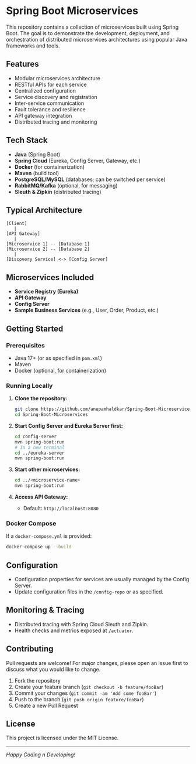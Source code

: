 # Spring Boot Microservices

This repository contains a collection of microservices built using Spring Boot. The goal is to demonstrate the development, deployment, and orchestration of distributed microservices architectures using popular Java frameworks and tools.

## Features

- Modular microservices architecture
- RESTful APIs for each service
- Centralized configuration
- Service discovery and registration
- Inter-service communication
- Fault tolerance and resilience
- API gateway integration
- Distributed tracing and monitoring

## Tech Stack

- **Java** (Spring Boot)
- **Spring Cloud** (Eureka, Config Server, Gateway, etc.)
- **Docker** (for containerization)
- **Maven** (build tool)
- **PostgreSQL/MySQL** (databases; can be switched per service)
- **RabbitMQ/Kafka** (optional, for messaging)
- **Sleuth & Zipkin** (distributed tracing)

## Typical Architecture

```
[Client] 
   |
[API Gateway]
   |
[Microservice 1] -- [Database 1]
[Microservice 2] -- [Database 2]
   |
[Discovery Service] <-> [Config Server]
```

## Microservices Included

- **Service Registry (Eureka)**
- **API Gateway**
- **Config Server**
- **Sample Business Services** (e.g., User, Order, Product, etc.)

## Getting Started

### Prerequisites

- Java 17+ (or as specified in `pom.xml`)
- Maven
- Docker (optional, for containerization)

### Running Locally

1. **Clone the repository:**
    ```bash
    git clone https://github.com/anupamhaldkar/Spring-Boot-Microservices.git
    cd Spring-Boot-Microservices
    ```

2. **Start Config Server and Eureka Server first:**
    ```bash
    cd config-server
    mvn spring-boot:run
    # In a new terminal
    cd ../eureka-server
    mvn spring-boot:run
    ```

3. **Start other microservices:**
    ```bash
    cd ../<microservice-name>
    mvn spring-boot:run
    ```

4. **Access API Gateway:**
    - Default: `http://localhost:8080`

### Docker Compose

If a `docker-compose.yml` is provided:
```bash
docker-compose up --build
```

## Configuration

- Configuration properties for services are usually managed by the Config Server.
- Update configuration files in the `/config-repo` or as specified.

## Monitoring & Tracing

- Distributed tracing with Spring Cloud Sleuth and Zipkin.
- Health checks and metrics exposed at `/actuator`.

## Contributing

Pull requests are welcome! For major changes, please open an issue first to discuss what you would like to change.

1. Fork the repository
2. Create your feature branch (`git checkout -b feature/fooBar`)
3. Commit your changes (`git commit -am 'Add some fooBar'`)
4. Push to the branch (`git push origin feature/fooBar`)
5. Create a new Pull Request

## License

This project is licensed under the MIT License.

---

*Happy Coding n Developing!*
